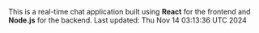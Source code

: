 This is a real-time chat application built using **React** for the frontend and **Node.js** for the backend.
Last updated: Thu Nov 14 03:13:36 UTC 2024
